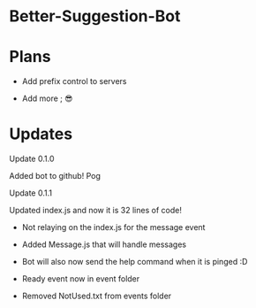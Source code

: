 # Better-Suggestion-Bot


# Plans

- Add prefix control to servers

- Add more ; 😎

# Updates

Update 0.1.0

Added bot to github! Pog


Update 0.1.1

Updated index.js and now it is 32 lines of code!


- Not relaying on the index.js for the message event

- Added Message.js that will handle messages

- Bot will also now send the help command when it is pinged :D

- Ready event now in event folder

- Removed NotUsed.txt from events folder